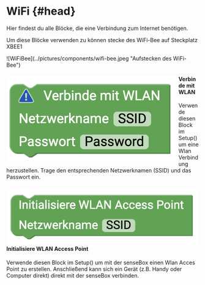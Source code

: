 # WiFi {#head}

<div class="description">Hier findest du alle Blöcke, die eine Verbindung zum Internet benötigen. 
</div>

<p>Um diese Blöcke verwenden zu können stecke des WiFi-Bee auf Steckplatz XBEE1</p>
![WiFiBee](../pictures/components/wifi-bee.jpeg "Aufstecken des WiFi-Bee")

<div class="container">
    <div class="row">
        <div class="col-md">
            <img src="../pictures/blocks/wifi/wifi1.png" alt="block" align="left">
        </div>
        <div class="col-md">
            <h4>Verbinde mit WLAN</h4>
            Verwende diesen Block im Setup() um eine Wlan Verbindung herzustellen. Trage den entsprechenden Netzwerknamen (SSID) und
            das Passwort ein.
        </div>
    </div>
</div>

<div class="line"></div>

<div class="container">
    <div class="row">
        <div class="col-md-6">
            <img src="../pictures/blocks/wifi/wifi2.png" alt="block" align="left">
        </div>
        <div class="col-md-6">
            <h4>Initialisiere WLAN Access Point</h4>
            Verwende diesen Block im Setup() um mit der senseBox einen Wlan Acces Point zu erstellen. Anschließend kann sich ein Gerät (z.B. Handy oder Computer direkt) direkt mit der senseBox verbinden.
        </div>